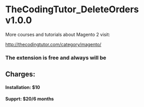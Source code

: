 # TheCodingTutor_DeleteOrders v1.0.0

More courses and tutorials about Magento 2 visit:

http://thecodingtutor.com/category/magento/

### The extension is free and always will be
## Charges:
#### Installation: $10
#### Supprt: $20/6 months
